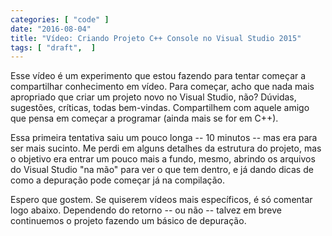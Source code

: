 ```yaml
---
categories: [ "code" ]
date: "2016-08-04"
title: "Vídeo: Criando Projeto C++ Console no Visual Studio 2015"
tags: [ "draft",  ]
---
```

Esse vídeo é um experimento que estou fazendo para tentar começar a compartilhar conhecimento em vídeo. Para começar, acho que nada mais apropriado que criar um projeto novo no Visual Studio, não? Dúvidas, sugestões, críticas, todas bem-vindas. Compartilhem com aquele amigo que pensa em começar a programar (ainda mais se for em C++).

Essa primeira tentativa saiu um pouco longa -- 10 minutos -- mas era para ser mais sucinto. Me perdi em alguns detalhes da estrutura do projeto, mas o objetivo era entrar um pouco mais a fundo, mesmo, abrindo os arquivos do Visual Studio "na mão" para ver o que tem dentro, e já dando dicas de como a depuração pode começar já na compilação.

Espero que gostem. Se quiserem vídeos mais específicos, é só comentar logo abaixo. Dependendo do retorno -- ou não -- talvez em breve continuemos o projeto fazendo um básico de depuração.
